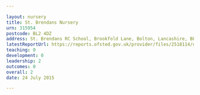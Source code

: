 ```yaml
---

layout: nursery
title: St. Brendans Nursery
urn: 315954
postcode: BL2 4DZ
address: St. Brendans RC School, Brookfold Lane, Bolton, Lancashire, BL2 4DZ
latestReportUrl: https://reports.ofsted.gov.uk/provider/files/2518114/urn/315954.pdf
teaching: 0
development: 0
leadership: 2
outcomes: 0
overall: 2
date: 24 July 2015

---
```

